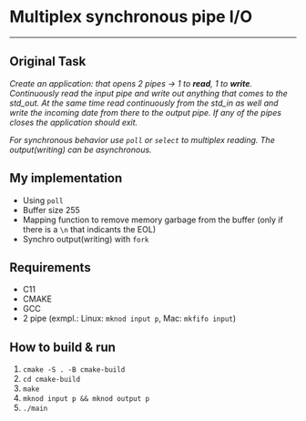 # Multiplex synchronous pipe I/O

---

## Original Task

_Create an application: that opens 2 pipes -> 1 to **read**, 1 to **write**. Continuously read the input pipe and write 
out anything that comes to the std_out. At the same time read continuously from the std_in as well and write the incoming date from there to the output pipe. If any of the pipes closes the application should exit._

_For synchronous behavior use ```poll``` or ```select``` to multiplex reading. The output(writing) can be asynchronous._

## My implementation

- Using ```poll```
- Buffer size 255
- Mapping function to remove memory garbage from the buffer (only if there is a ```\n``` that indicants the EOL)
- Synchro output(writing) with ```fork```

## Requirements
- C11
- CMAKE
- GCC
- 2 pipe (exmpl.: Linux: ```mknod input p```, Mac: ```mkfifo input```)

## How to build & run
1. ```cmake -S . -B cmake-build```
2. ```cd cmake-build```
3. ```make```
4. ```mknod input p && mknod output p``` 
5. ```./main```